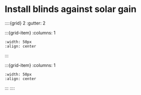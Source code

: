 # Install blinds against solar gain


::::{grid} 2
:gutter: 2

:::{grid-item}
:columns: 1
```{image} ../images/cost-2.jpg
:width: 50px
:align: center
```
:::

:::{grid-item}
:columns: 1 
```{image} ../images/3-star.jpg
:width: 50px
:align: center
```
:::
::::